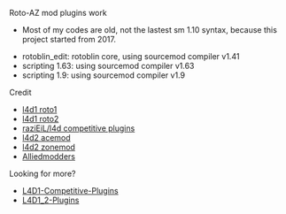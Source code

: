 Roto-AZ mod plugins work
- Most of my codes are old, not the lastest sm 1.10 syntax, because this project started from 2017.
* rotoblin_edit: rotoblin core, using sourcemod compiler v1.41
* scripting 1.63: using sourcemod compiler v1.63
* scripting 1.9: using sourcemod compiler v1.9

Credit
* [l4d1 roto1](https://code.google.com/archive/p/rotoblin/source)
* [l4d1 roto2](https://github.com/raziEiL/rotoblin2)
* [raziEiL/l4d competitive plugins](https://bitbucket.org/disawar1/l4d-competitive-plugins/src/master/)
* [l4d2 acemod](http://imgur.com/a/8Ptck)
* [l4d2 zonemod](https://github.com/SirPlease/ZoneMod)
* [Alliedmodders](http://www.sourcemod.net/plugins.php?mod=6&search=1)

Looking for more?
* [L4D1-Competitive-Plugins](https://github.com/fbef0102/L4D1-Competitive-Plugins)
* [L4D1_2-Plugins](https://github.com/fbef0102/L4D1_2-Plugins)

